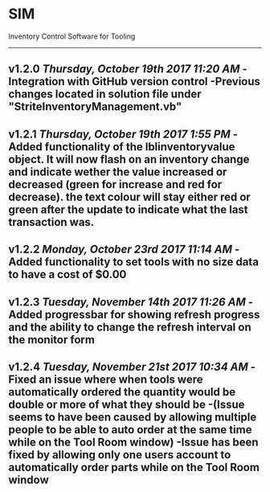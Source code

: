 # SIM
Inventory Control Software for Tooling

----------------------------------------------------------------------------------------------------------------------------
v1.2.0 
*Thursday, October 19th 2017 11:20 AM*
-Integration with GitHub version control
-Previous changes located in solution file under "StriteInventoryManagement.vb"
----------------------------------------------------------------------------------------------------------------------------
v1.2.1
*Thursday, October 19th 2017 1:55 PM*
-Added functionality of the lblinventoryvalue object. It will now flash on an inventory change and indicate wether the value increased or decreased (green for increase and red for decrease). the text colour will stay either red or green after the update to indicate what the last transaction was.
---------------------------------------------------------------------------------------------------------------------------
v1.2.2
*Monday, October 23rd 2017 11:14 AM*
-Added functionality to set tools with no size data to have a cost of $0.00
---------------------------------------------------------------------------------------------------------------------------
v1.2.3
*Tuesday, November 14th 2017 11:26 AM*
-Added progressbar for showing refresh progress and the ability to change the refresh interval on the monitor form
---------------------------------------------------------------------------------------------------------------------------
v1.2.4
*Tuesday, November 21st 2017 10:34 AM*
-Fixed an issue where when tools were automatically ordered the quantity would be double or more of what they should be
-(Issue seems to have been caused by allowing multiple people to be able to auto order at the same time while on the Tool Room window)
-Issue has been fixed by allowing only one users account to automatically order parts while on the Tool Room window
---------------------------------------------------------------------------------------------------------------------------
